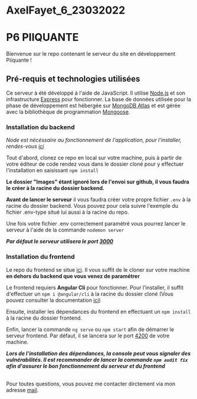 # AxelFayet_6_23032022

<h1>P6 PIIQUANTE</h1>
  <p>Bienvenue sur le repo contenant le serveur du site en développement Piiquante !</p>
<h2>Pré-requis et technologies utilisées</h2>
  <p>Ce serveur à été développé à l'aide de JavaScript. Il utilise <a href="https://nodejs.org/">Node.js</a> et son infrastructure <a href="https://expressjs.com/fr/">Express</a> pour fonctionner.
  La base de données utilisée pour la phase de développement est hébergée sur <a href="https://www.mongodb.com/">MongoDB Atlas</a> et est gérée avec la bibliothèque de programmation <a href="https://mongoosejs.com/">Mongoose</a>.</p>
<h3>Installation du backend</h3>
	<em>Node est nécéssaire au fonctionnement de l'application, pour l'installer, rendes-vous <a href="https://nodejs.org/en/download/">ici</a></em>
  <p>Tout d'abord, clonez ce repo en local sur votre machine, puis à partir de votre éditeur de code rendez vous dans le dossier cloné pour y effectuer
	l'installation en saisissant <code>npm install</code></p>
	<p><strong>Le dossier "Images" étant ignoré lors de l'envoi sur github, il vous faudra le créer à la racine du dossier backend.</strong></p>
	<p><strong>Avant de lancer le serveur</strong> il vous faudra créer votre propre fichier <code>.env</code> à la racine du dossier backend. Vous pouvez pour cela suivre l'exemple du fichier .env-type situé lui aussi à la racine du repo.</p>
	<p>Une fois votre fichier .env correctement paramétré vous pourrez lancer le serveur à l'aide de la commande <code>nodemon server</code></p>
	<strong><em>Par défaut le serveur utilisera le port <a href="http://localhost:3000">3000</a></em></strong>
<h3>Installation du frontend</h3>
	<p>Le repo du frontend se situe <a href="https://github.com/OpenClassrooms-Student-Center/Web-Developer-P6">ici</a>. Il vous suffit de le cloner sur votre machine <strong>en dehors du backend que vous venez de paramétrer</strong></p>
	<p>Le frontend requiers <strong>Angular Cli</strong> pour fonctionner. Pour l'installer, il suffit d'effectuer un <code>npm i @angular/cli</code> à la racine du dossier cloné (Vous pouvez consulter la documentation <a href="https://angular.io/cli">ici</a>)</p>
	<p>Ensuite, installer les dépendances du frontend en effectuant un <code>npm install</code> à la racine du dossier frontend.</p>
	<p>Enfin, lancer la commande <code>ng serve</code> ou <code>npm start</code> afin de démarrer le serveur frontend. Par défaut, il se lancera sur le port <a href="http://localhost:4200">4200</a> de votre machine.</p>
	<strong><em>Lors de l'installation des dépendances, la console peut vous signaler des vulnérabilités. Il est recommander de lancer la commande <code>npm audit fix</code> afin d'assurer le bon fonctionnement du serveur et du frontend</em></strong>
<br>
<br>
<p>Pour toutes questions, vous pouvez me contacter dirctement via mon adresse <a href="mailto:axel.fayet97@gmail.com">mail</a>.</p>

